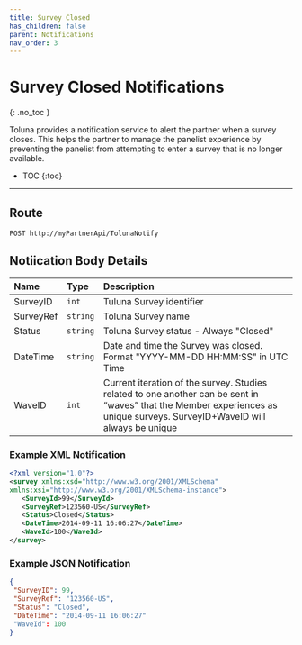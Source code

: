 ```yaml
---
title: Survey Closed
has_children: false
parent: Notifications
nav_order: 3
---
```



# Survey Closed Notifications 
{: .no_toc }

Toluna provides a notification service to alert the partner when a survey closes. This helps the partner to manage the panelist experience by preventing the panelist from attempting to enter a survey that is no longer available.

* TOC
{:toc}

---

## Route
```plaintext
POST http://myPartnerApi/TolunaNotify
```

## Notiication Body Details

| Name | Type | Description |
| :--- | :--- | :--- |
| SurveyID | ```int``` | Tuluna Survey identifier |
| SurveyRef | ```string``` | Toluna Survey name |
| Status | ```string``` | Toluna Survey status - Always "Closed" |
| DateTime | ```string``` | Date and time the Survey was closed. Format "YYYY-MM-DD HH:MM:SS" in UTC Time |
| WaveID | ```int``` | Current iteration of the survey. Studies related to one another can be sent in “waves” that the Member experiences as unique surveys. SurveyID+WaveID will always be unique |


### Example XML Notification
```xml
<?xml version="1.0"?>
<survey xmlns:xsd="http://www.w3.org/2001/XMLSchema"
xmlns:xsi="http://www.w3.org/2001/XMLSchema-instance">
   <SurveyId>99</SurveyId>
   <SurveyRef>123560-US</SurveyRef>
   <Status>Closed</Status>
   <DateTime>2014-09-11 16:06:27</DateTime>
   <WaveId>100</WaveId>
</survey>
```

### Example JSON Notification
```json
{
 "SurveyID": 99,
 "SurveyRef": "123560-US",
 "Status": "Closed",
 "DateTime": "2014-09-11 16:06:27"
 "WaveId": 100
}
```
